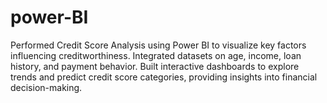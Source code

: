 # power-BI
Performed Credit Score Analysis using Power BI to visualize key factors influencing creditworthiness. Integrated datasets on age, income, loan history, and payment behavior. Built interactive dashboards to explore trends and predict credit score categories, providing insights into financial decision-making.
